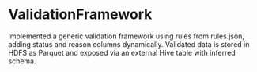 # ValidationFramework
Implemented a generic validation framework using rules from rules.json, adding status and reason columns dynamically. Validated data is stored in HDFS as Parquet and exposed via an external Hive table with inferred schema.

